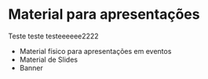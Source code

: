 # Material para apresentações
Teste teste testeeeeee2222
- Material físico para apresentações em eventos
- Material de Slides
- Banner

